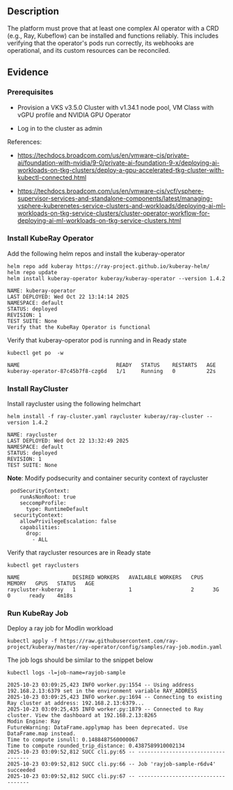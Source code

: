 ## Description

The platform must prove that at least one complex AI operator with a CRD (e.g., Ray, Kubeflow) can be installed and functions reliably. This includes verifying that the operator's pods run correctly, its webhooks are operational, and its custom resources can be reconciled.

## Evidence

### Prerequisites

* Provision a VKS v3.5.0 Cluster with v1.34.1 node pool, VM Class with vGPU profile and NVIDIA GPU Operator

* Log in to the cluster as admin

References:

- https://techdocs.broadcom.com/us/en/vmware-cis/private-ai/foundation-with-nvidia/9-0/private-ai-foundation-9-x/deploying-ai-workloads-on-tkg-clusters/deploy-a-gpu-accelerated-tkg-cluster-with-kubectl-connected.html

- https://techdocs.broadcom.com/us/en/vmware-cis/vcf/vsphere-supervisor-services-and-standalone-components/latest/managing-vsphere-kuberenetes-service-clusters-and-workloads/deploying-ai-ml-workloads-on-tkg-service-clusters/cluster-operator-workflow-for-deploying-ai-ml-workloads-on-tkg-service-clusters.html

### Install KubeRay Operator

Add the following helm repos and install the kuberay-operator

```shell
helm repo add kuberay https://ray-project.github.io/kuberay-helm/
helm repo update
helm install kuberay-operator kuberay/kuberay-operator --version 1.4.2
```

```shell
NAME: kuberay-operator
LAST DEPLOYED: Wed Oct 22 13:14:14 2025
NAMESPACE: default
STATUS: deployed
REVISION: 1
TEST SUITE: None
Verify that the KubeRay Operator is functional
```

Verify that kuberay-operator pod is running and in Ready state

```shell
kubectl get po  -w
```
```shell
NAME                               READY   STATUS    RESTARTS   AGE
kuberay-operator-87c45b7f8-czg6d   1/1     Running   0          22s
```

### Install RayCluster

Install raycluster using the following helmchart

```shell
helm install -f ray-cluster.yaml raycluster kuberay/ray-cluster --version 1.4.2
```

```shell
NAME: raycluster
LAST DEPLOYED: Wed Oct 22 13:32:49 2025
NAMESPACE: default
STATUS: deployed
REVISION: 1
TEST SUITE: None
```

**Note**: Modify podsecurity and container security context of raycluster 

```shell
 podSecurityContext: 
    runAsNonRoot: true
    seccompProfile:
      type: RuntimeDefault
  securityContext:
    allowPrivilegeEscalation: false
    capabilities:
      drop:
        - ALL
```

Verify that raycluster resources are in Ready state

```shell
kubectl get rayclusters
```

```shell
NAME                 DESIRED WORKERS   AVAILABLE WORKERS   CPUS   MEMORY   GPUS   STATUS   AGE
raycluster-kuberay   1                 1                   2      3G       0      ready    4m18s
```

### Run KubeRay Job

Deploy a ray job for Modlin workload
```shell
kubectl apply -f https://raw.githubusercontent.com/ray-project/kuberay/master/ray-operator/config/samples/ray-job.modin.yaml
```

The job logs should be similar to the snippet below
```shell
kubectl logs -l=job-name=rayjob-sample
```

```shell
2025-10-23 03:09:25,423	INFO worker.py:1554 -- Using address 192.168.2.13:6379 set in the environment variable RAY_ADDRESS
2025-10-23 03:09:25,423	INFO worker.py:1694 -- Connecting to existing Ray cluster at address: 192.168.2.13:6379...
2025-10-23 03:09:25,435	INFO worker.py:1879 -- Connected to Ray cluster. View the dashboard at 192.168.2.13:8265
Modin Engine: Ray
FutureWarning: DataFrame.applymap has been deprecated. Use DataFrame.map instead.
Time to compute isnull: 0.1488487560000067
Time to compute rounded_trip_distance: 0.4387589910002134
2025-10-23 03:09:52,812	SUCC cli.py:65 -- -----------------------------------
2025-10-23 03:09:52,812	SUCC cli.py:66 -- Job 'rayjob-sample-r6dv4' succeeded
2025-10-23 03:09:52,812	SUCC cli.py:67 -- -----------------------------------
```
